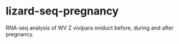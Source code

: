 # lizard-seq-pregnancy
RNA-seq analysis of WV Z vivipara oviduct before, during and after pregnancy.
